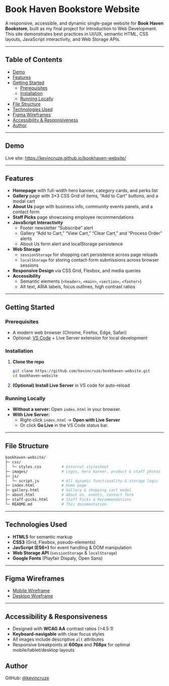 # Book Haven Bookstore Website

A responsive, accessible, and dynamic single-page website for **Book Haven Bookstore**, built as my final project for Introduction to Web Development.  
This site demonstrates best practices in UI/UX, semantic HTML, CSS layouts, JavaScript interactivity, and Web Storage APIs.

---

## Table of Contents

- [Demo](#demo)  
- [Features](#features)  
- [Getting Started](#getting-started)  
  - [Prerequisites](#prerequisites)  
  - [Installation](#installation)  
  - [Running Locally](#running-locally)  
- [File Structure](#file-structure)  
- [Technologies Used](#technologies-used)  
- [Figma Wireframes](#figma-wireframes)  
- [Accessibility & Responsiveness](#accessibility--responsiveness)   
- [Author](#author)  

---

## Demo

Live site: https://kevincruze.github.io/bookhaven-website/  

---

## Features

- **Homepage** with full-width hero banner, category cards, and perks list  
- **Gallery** page with 3×3 CSS Grid of items, “Add to Cart” buttons, and a modal cart  
- **About Us** page with business info, community events panels, and a contact form  
- **Staff Picks** page showcasing employee recommendations  
- **JavaScript Interactivity**  
  - Footer newsletter “Subscribe” alert  
  - Gallery “Add to Cart,” “View Cart,” “Clear Cart,” and “Process Order” alerts  
  - About Us form alert and localStorage persistence  
- **Web Storage**  
  - `sessionStorage` for shopping cart persistence across page reloads  
  - `localStorage` for storing contact-form submissions across browser sessions  
- **Responsive Design** via CSS Grid, Flexbox, and media queries  
- **Accessibility**  
  - Semantic elements (`<header>`, `<main>`, `<section>`, `<footer>`)  
  - Alt text, ARIA labels, focus outlines, high contrast ratios  

---

## Getting Started

### Prerequisites

- A modern web browser (Chrome, Firefox, Edge, Safari)  
- Optional: [VS Code](https://code.visualstudio.com/) + Live Server extension for local development  

### Installation

1. **Clone the repo**  
   ```bash
   git clone https://github.com/kevincruze/bookhaven-website.git
   cd bookhaven-website
2. **(Optional) Install Live Server**
   in VS code for auto-reload

### Running Locally
- **Without a server:** Open `index.html` in your browser.
- **With Live Server:**
  - Right-click `index.html` -> **Open with Live Server**
  - Or click **Go Live** in the VS Code status bar.

---

## File Structure
 ```bash
bookhaven-website/
├─ css/
│  └─ styles.css         # External stylesheet
├─ images/               # Logos, hero banner, product & staff photos
├─ js/
│  └─ script.js          # All dynamic functionality & storage logic
├─ index.html            # Home page
├─ gallery.html          # Gallery & shopping cart modal
├─ about.html            # About Us, events, contact form
├─ staff-picks.html      # Staff Picks & Recommendations
└─ README.md             # This documentation
 ```
---

## Technologies Used
- **HTML5** for semantic markup
- **CSS3** (Grid, Flexbox, pseudo-elements)
- **JavScript (ES6+)** for event handling & DOM manipulation
- **Web Storage API** (`sessionStorage` & `localStorage`)
- **Google Fonts** (Playfair Dispaly, Open Sans)

---

## Figma Wireframes
- [Mobile Wireframe](https://www.figma.com/design/WKtjY1WR60Je8OWOA9F3LM/Touchstone-Task-1--Mobile-Wireframe?t=vyTVEdtS0X78RnWS-0)
- [Desktop Wireframe](https://www.figma.com/design/VSagY4Zd5D8fqP3lqCc9UE/Untitled?node-id=0-1&p=f&t=N5nT4uzr7YZKg3Sl-0)

---

## Accessibility & Responsiveness
- Designed with **WCAG AA** contrast ratios (>4.5:1)
- **Keyboard-navigable** with clear focus styles
- All images include descriptive `alt` attributes
- Responsive breakpoints at **600px** and **768px** for optimal mobile/tablet/desktop layouts

## Author
GitHub: [@kevincruze](https://github.com/kevincruze)
